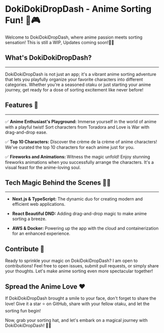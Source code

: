 # DokiDokiDropDash - Anime Sorting Fun! 🌈🎮
Welcome to DokiDokiDropDash, where anime passion meets sorting sensation! This is still a WIP, Updates coming soon!🚀✨

## What's DokiDokiDropDash?
------------------------

DokiDokiDropDash is not just an app; it's a vibrant anime sorting adventure that lets you playfully organize your favorite characters into different categories. Whether you're a seasoned otaku or just starting your anime journey, get ready for a dose of sorting excitement like never before!

## Features 🌟
-----------

✅ **Anime Enthusiast's Playground:** Immerse yourself in the world of anime with a playful twist! Sort characters from Toradora and Love is War with drag-and-drop ease.

✅ **Top 10 Characters:** Discover the crème de la crème of anime characters! We've curated the top 10 characters for each anime just for you.

✅ **Fireworks and Animations:** Witness the magic unfold! Enjoy stunning fireworks animations when you successfully arrange the characters. It's a visual feast for the anime-loving soul.


## Tech Magic Behind the Scenes 🧙‍♂️
-----------

*   **Next.js & TypeScript:** The dynamic duo for creating modern and efficient web applications.
    
*   **React Beautiful DND:** Adding drag-and-drop magic to make anime sorting a breeze.
    
*   **AWS & Docker:** Powering up the app with the cloud and containerization for an enhanced experience.
    

Contribute 🚀
-------------

Ready to sprinkle your magic on DokiDokiDropDash? I am open to contributions! Feel free to open issues, submit pull requests, or simply share your thoughts. Let's make anime sorting even more spectacular together!


Spread the Anime Love ❤️
------------------------

If DokiDokiDropDash brought a smile to your face, don't forget to share the love! Give it a star ⭐️ on GitHub, share with your fellow otaku, and let the sorting fun begin!

Now, grab your sorting hat, and let's embark on a magical journey with DokiDokiDropDash! 🌈🎉
